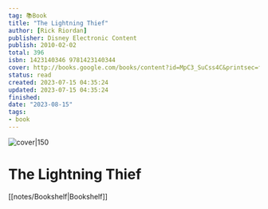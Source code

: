 ```yaml
---
tag: 📚Book
title: "The Lightning Thief"
author: [Rick Riordan]
publisher: Disney Electronic Content
publish: 2010-02-02
total: 396
isbn: 1423140346 9781423140344
cover: http://books.google.com/books/content?id=MpC3_SuCss4C&printsec=frontcover&img=1&zoom=1&edge=curl&source=gbs_api
status: read
created: 2023-07-15 04:35:24
updated: 2023-07-15 04:35:24
finished: 
date: "2023-08-15"
tags:
- book
---
```


![cover|150](http://books.google.com/books/content?id=MpC3_SuCss4C&printsec=frontcover&img=1&zoom=1&edge=curl&source=gbs_api)

# The Lightning Thief
[[notes/Bookshelf|Bookshelf]]